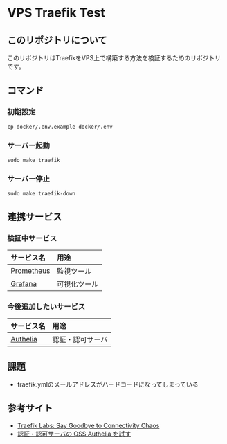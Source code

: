 # VPS Traefik Test

## このリポジトリについて

このリポジトリはTraefikをVPS上で構築する方法を検証するためのリポジトリです。

## コマンド

### 初期設定

```
cp docker/.env.example docker/.env
```

### サーバー起動

```
sudo make traefik
```

### サーバー停止

```
sudo make traefik-down
```

## 連携サービス

### 検証中サービス

サービス名|用途
:-|:-
[Prometheus](https://prometheus.io/)|監視ツール
[Grafana](https://grafana.com/ja/)|可視化ツール


### 今後追加したいサービス

サービス名|用途
:-|:-
[Authelia](https://www.authelia.com/)|認証・認可サーバ 


## 課題
- traefik.ymlのメールアドレスがハードコードになってしまっている


## 参考サイト
- [Traefik Labs: Say Goodbye to Connectivity Chaos](https://traefik.io/)
- [認証・認可サーバの OSS Authelia を試す](https://zenn.dev/zenogawa/articles/try_authelia)  
